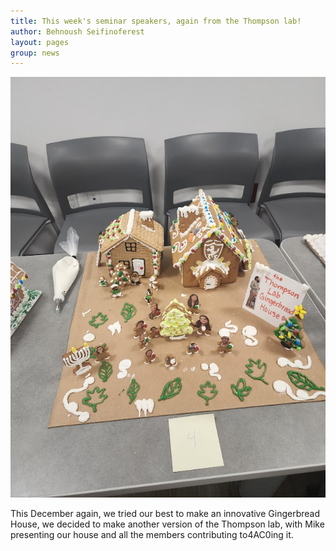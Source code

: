 ```yaml
---
title: This week's seminar speakers, again from the Thompson lab! 
author: Behnoush Seifinoferest 
layout: pages
group: news
---
```



<span class="image fit"><img src="/images/2024-12-13-CBC-Holiday-Party.jpg" alt="" class="img-responsive"></span>

This December again, we tried our best to make an innovative Gingerbread House, we decided to make another version of the Thompson lab, with Mike presenting our house and all the members contributing to4AC0ing it. 
